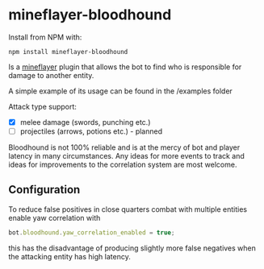 # mineflayer-bloodhound

Install from NPM with:
```
npm install mineflayer-bloodhound
```

Is a [mineflayer](https://github.com/PrismarineJS/mineflayer) plugin that allows the bot to find who is responsible for damage to another entity.

A simple example of its usage can be found in the /examples folder

Attack type support:
- [x] melee damage (swords, punching etc.)
- [ ] projectiles (arrows, potions etc.) - planned

Bloodhound is not 100% reliable and is at the mercy of bot and player latency in many circumstances. Any ideas for more events to track and ideas for improvements to the correlation system are most welcome.

## Configuration
To reduce false positives in close quarters combat with multiple entities enable yaw correlation with
```js
bot.bloodhound.yaw_correlation_enabled = true;
```
this has the disadvantage of producing slightly more false negatives when the attacking entity has high latency.
